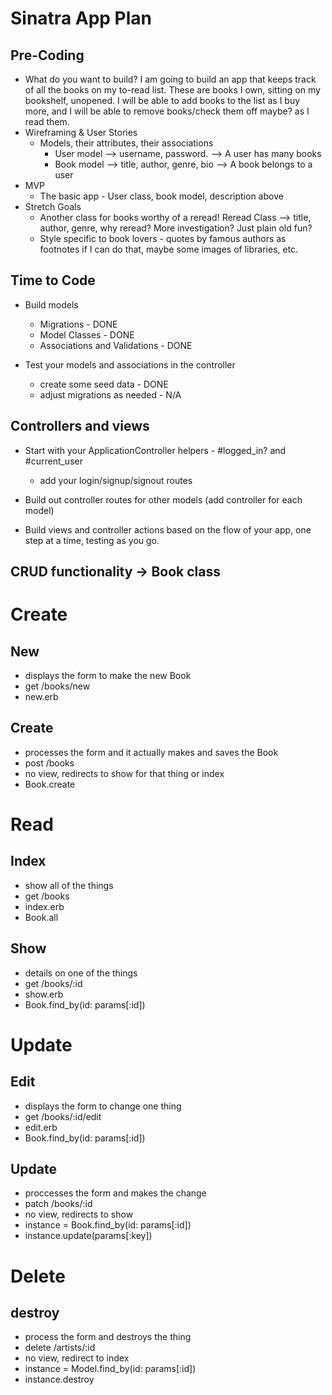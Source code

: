 # Sinatra App Plan

## Pre-Coding
- What do you want to build?
    I am going to build an app that keeps track of all the books on my to-read list. These are books I own, sitting on my bookshelf, unopened. I will be able to add books to the list as I buy more, and I will be able to remove books/check them off maybe? as I read them.
- Wireframing & User Stories
    - Models, their attributes, their associations
        - User model --> username, password. --> A user has many books
        - Book model --> title, author, genre, bio --> A book belongs to a user
- MVP
    - The basic app - User class, book model, description above
- Stretch Goals
    - Another class for books worthy of a reread!
        Reread Class --> title, author, genre, why reread? More investigation? Just plain old fun?
    - Style specific to book lovers - quotes by famous authors as footnotes if I can do that, maybe some images of libraries, etc.

## Time to Code

- Build models
    - Migrations - DONE
    - Model Classes - DONE
    - Associations and Validations - DONE

- Test your models and associations in the controller
    - create some seed data - DONE
    - adjust migrations as needed - N/A

## Controllers and views

- Start with your ApplicationController helpers - #logged_in? and #current_user
    - add your login/signup/signout routes

- Build out controller routes for other models (add controller for each model)

- Build views and controller actions based on the flow of your app, one step at a time, testing as you go.

## CRUD functionality -> Book class

# Create
## New
- displays the form to make the new Book
- get /books/new
- new.erb

## Create
- processes the form and it actually makes and saves the Book
- post /books
- no view, redirects to show for that thing or index
- Book.create

# Read
## Index
- show all of the things
- get /books
- index.erb
- Book.all

## Show
- details on one of the things
- get /books/:id
- show.erb
- Book.find_by(id: params[:id])

# Update
## Edit
- displays the form to change one thing
- get /books/:id/edit
- edit.erb
- Book.find_by(id: params[:id])

## Update
- proccesses the form and makes the change
- patch /books/:id
- no view, redirects to show
- instance = Book.find_by(id: params[:id])
- instance.update(params[:key])


# Delete
## destroy
- process the form and destroys the thing
- delete /artists/:id
- no view, redirect to index
- instance = Model.find_by(id: params[:id])
- instance.destroy